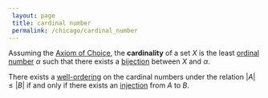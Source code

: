 ```yaml
---
 layout: page
 title: cardinal number
 permalink: /chicago/cardinal_number
---
```


Assuming the [Axiom of Choice](https://mathgloss.github.io/MathGloss/chicago/Axiom_of_Choice), the **cardinality** of a set $X$ is the least [ordinal number](https://mathgloss.github.io/MathGloss/chicago/ordinal_number) $\alpha$ such that there exists a [bijection](https://mathgloss.github.io/MathGloss/chicago/bijective) between $X$ and $\alpha$. 

There exists a [well-ordering](https://mathgloss.github.io/MathGloss/chicago/well-ordering) on the cardinal numbers under the relation $|A| \leq |B|$ if and only if there exists an [injection](https://mathgloss.github.io/MathGloss/chicago/injective) from $A$ to $B$. 